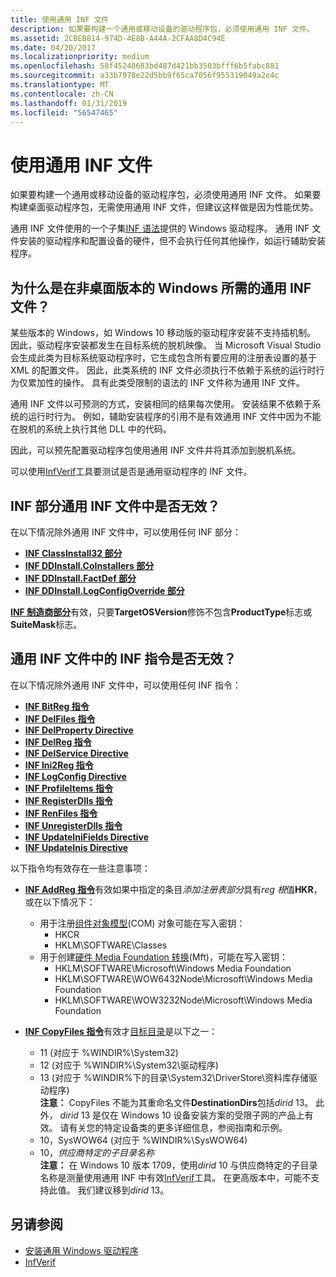 ```yaml
---
title: 使用通用 INF 文件
description: 如果要构建一个通用或移动设备的驱动程序包，必须使用通用 INF 文件。
ms.assetid: 2CBEB814-974D-4E8B-A44A-2CFAA8D4C94E
ms.date: 04/20/2017
ms.localizationpriority: medium
ms.openlocfilehash: 58f45248683bd487d421bb3503bfff6b5fabc881
ms.sourcegitcommit: a33b7978e22d5bb9f65ca7056f955319049a2e4c
ms.translationtype: MT
ms.contentlocale: zh-CN
ms.lasthandoff: 01/31/2019
ms.locfileid: "56547465"
---
```

# <a name="using-a-universal-inf-file"></a>使用通用 INF 文件

如果要构建一个通用或移动设备的驱动程序包，必须使用通用 INF 文件。 如果要构建桌面驱动程序包，无需使用通用 INF 文件，但建议这样做是因为性能优势。

通用 INF 文件使用的一个子集[INF 语法](inf-file-sections-and-directives.md)提供的 Windows 驱动程序。 通用 INF 文件安装的驱动程序和配置设备的硬件，但不会执行任何其他操作，如运行辅助安装程序。

## <a name="why-is-a-universal-inf-file-required-on-non-desktop-editions-of-windows"></a>为什么是在非桌面版本的 Windows 所需的通用 INF 文件？

某些版本的 Windows，如 Windows 10 移动版的驱动程序安装不支持插机制。 因此，驱动程序安装都发生在目标系统的脱机映像。 当 Microsoft Visual Studio 会生成此类为目标系统驱动程序时，它生成包含所有要应用的注册表设置的基于 XML 的配置文件。 因此，此类系统的 INF 文件必须执行不依赖于系统的运行时行为仅累加性的操作。 具有此类受限制的语法的 INF 文件称为通用 INF 文件。

通用 INF 文件以可预测的方式，安装相同的结果每次使用。 安装结果不依赖于系统的运行时行为。 例如，辅助安装程序的引用不是有效通用 INF 文件中因为不能在脱机的系统上执行其他 DLL 中的代码。

因此，可以预先配置驱动程序包使用通用 INF 文件并将其添加到脱机系统。

可以使用[InfVerif](../devtest/infverif.md)工具要测试是否是通用驱动程序的 INF 文件。

## <a name="which-inf-sections-are-invalid-in-a-universal-inf-file"></a>INF 部分通用 INF 文件中是否无效？

在以下情况除外通用 INF 文件中，可以使用任何 INF 部分：

-   [**INF ClassInstall32 部分**](inf-classinstall32-section.md)
-   [**INF DDInstall.CoInstallers 部分**](inf-ddinstall-coinstallers-section.md)
-   [**INF DDInstall.FactDef 部分**](inf-ddinstall-factdef-section.md)
-   [**INF DDInstall.LogConfigOverride 部分**](inf-ddinstall-logconfigoverride-section.md)

[ **INF 制造商部分**](inf-manufacturer-section.md)有效，只要**TargetOSVersion**修饰不包含**ProductType**标志或**SuiteMask**标志。

## <a name="which-inf-directives-are-invalid-in-a-universal-inf-file"></a>通用 INF 文件中的 INF 指令是否无效？


在以下情况除外通用 INF 文件中，可以使用任何 INF 指令：

-   [**INF BitReg 指令**](inf-bitreg-directive.md)
-   [**INF DelFiles 指令**](inf-delfiles-directive.md)
-   [**INF DelProperty Directive**](inf-delproperty-directive.md)
-   [**INF DelReg 指令**](inf-delreg-directive.md)
-   [**INF DelService Directive**](inf-delservice-directive.md)
-   [**INF Ini2Reg 指令**](inf-ini2reg-directive.md)
-   [**INF LogConfig Directive**](inf-logconfig-directive.md)
-   [**INF ProfileItems 指令**](inf-profileitems-directive.md)
-   [**INF RegisterDlls 指令**](inf-registerdlls-directive.md)
-   [**INF RenFiles 指令**](inf-renfiles-directive.md)
-   [**INF UnregisterDlls 指令**](inf-unregisterdlls-directive.md)
-   [**INF UpdateIniFields Directive**](inf-updateinifields-directive.md)
-   [**INF UpdateInis Directive**](inf-updateinis-directive.md)

以下指令均有效存在一些注意事项：

-   [ **INF AddReg 指令**](inf-addreg-directive.md)有效如果中指定的条目*添加注册表部分*具有*reg 根*值**HKR**，或在以下情况下：
    -   用于注册[组件对象模型](https://msdn.microsoft.com/library/ee663262(v=vs.85).aspx)(COM) 对象可能在写入密钥：
        -   HKCR
        -   HKLM\SOFTWARE\Classes
    -   用于创建[硬件 Media Foundation 转换](https://msdn.microsoft.com/library/windows/desktop/ms703138.aspx)(Mft)，可能在写入密钥：
        -   HKLM\SOFTWARE\Microsoft\Windows Media Foundation
        -   HKLM\SOFTWARE\WOW6432Node\Microsoft\Windows Media Foundation
        -   HKLM\SOFTWARE\WOW3232Node\Microsoft\Windows Media Foundation

-   [**INF CopyFiles 指令**](inf-copyfiles-directive.md)有效才[目标目录](inf-destinationdirs-section.md)是以下之一：

    -   11 (对应于 %WINDIR%\\System32)
    -   12 (对应于 %WINDIR%\\System32\\驱动程序)
    -   13 (对应于 %WINDIR%下的目录\\System32\\DriverStore\\资料库存储驱动程序)  
            **注意：** CopyFiles 不能为其重命名文件**DestinationDirs**包括*dirid* 13。 此外， *dirid* 13 是仅在 Windows 10 设备安装方案的受限子网的产品上有效。  请有关您的特定设备类的更多详细信息，参阅指南和示例。
    -   10，SysWOW64 (对应于 %WINDIR%\\SysWOW64)
    -   10，*供应商特定的子目录名称*  
            **注意：** 在 Windows 10 版本 1709，使用*dirid* 10 与供应商特定的子目录名称是测量使用通用 INF 中有效[InfVerif](../devtest/infverif.md)工具。  在更高版本中，可能不支持此值。  我们建议移到*dirid* 13。

## <a name="see-also"></a>另请参阅

* [安装通用 Windows 驱动程序](https://msdn.microsoft.com/windows-drivers/develop/installing_a_universal_driver)
* [InfVerif](https://msdn.microsoft.com/library/windows/hardware/dn929319)
